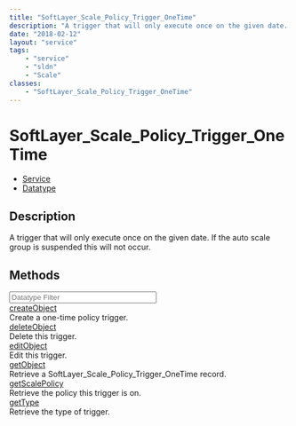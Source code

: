 ```yaml
---
title: "SoftLayer_Scale_Policy_Trigger_OneTime"
description: "A trigger that will only execute once on the given date. If the auto scale group is suspended this will not occur."
date: "2018-02-12"
layout: "service"
tags:
    - "service"
    - "sldn"
    - "Scale"
classes:
    - "SoftLayer_Scale_Policy_Trigger_OneTime"
---
```

# SoftLayer_Scale_Policy_Trigger_OneTime
<div id='service-datatype'>
    <ul id='sldn-reference-tabs'>
    <li id='service'> <a href='/reference/services/SoftLayer_Scale_Policy_Trigger_OneTime' >Service</a></li>    <li id='datatype'> <a href='/reference/datatypes/SoftLayer_Scale_Policy_Trigger_OneTime' >Datatype</a></li>
    </ul>
</div>

## Description
A trigger that will only execute once on the given date. If the auto scale group is suspended this will not occur. 



        
<div id="properties" class="content">
    <h2>Methods</h2>
    <div class="view-filters">
        <div class="clearfix">
            <div class="search-input-box">
                <input placeholder="Datatype Filter" onkeyup="titleSearch(inputId='edit-combine', divId='method-div', elementClass='method-row')" 
                    type="text" id="edit-combine" value="" size="30" maxlength="128" class="form-text">
            </div>
        </div>
    </div>
    <div id="method-div">
            <div class="method-row">
                        <span class='view-field-title'><a href='/reference/services/SoftLayer_Scale_Policy_Trigger_OneTime/createObject'> createObject</a> </span>
            <div class='views-field-body'>Create a one-time policy trigger.</div>
        </div>
            <div class="method-row">
                        <span class='view-field-title'><a href='/reference/services/SoftLayer_Scale_Policy_Trigger_OneTime/deleteObject'> deleteObject</a> </span>
            <div class='views-field-body'>Delete this trigger.</div>
        </div>
            <div class="method-row">
                        <span class='view-field-title'><a href='/reference/services/SoftLayer_Scale_Policy_Trigger_OneTime/editObject'> editObject</a> </span>
            <div class='views-field-body'>Edit this trigger.</div>
        </div>
            <div class="method-row">
                        <span class='view-field-title'><a href='/reference/services/SoftLayer_Scale_Policy_Trigger_OneTime/getObject'> getObject</a> </span>
            <div class='views-field-body'>Retrieve a SoftLayer_Scale_Policy_Trigger_OneTime record.</div>
        </div>
            <div class="method-row">
                        <span class='view-field-title'><a href='/reference/services/SoftLayer_Scale_Policy_Trigger_OneTime/getScalePolicy'> getScalePolicy</a> </span>
            <div class='views-field-body'>Retrieve the policy this trigger is on.</div>
        </div>
            <div class="method-row">
                        <span class='view-field-title'><a href='/reference/services/SoftLayer_Scale_Policy_Trigger_OneTime/getType'> getType</a> </span>
            <div class='views-field-body'>Retrieve the type of trigger.</div>
        </div>
        </div>
</div>

